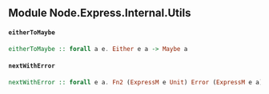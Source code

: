 ## Module Node.Express.Internal.Utils

#### `eitherToMaybe`

``` purescript
eitherToMaybe :: forall a e. Either e a -> Maybe a
```

#### `nextWithError`

``` purescript
nextWithError :: forall e a. Fn2 (ExpressM e Unit) Error (ExpressM e a)
```


